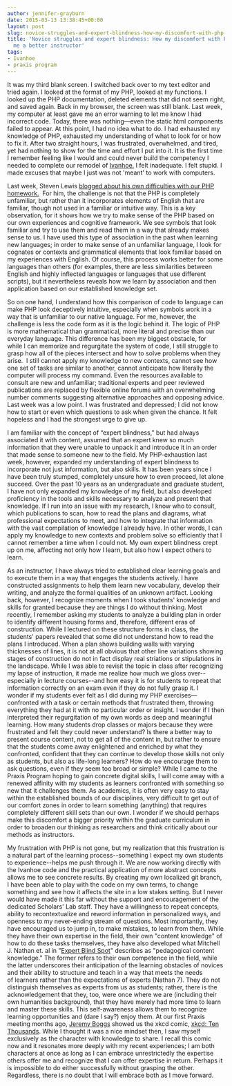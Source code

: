 ```yaml
---
author: jennifer-grayburn
date: 2015-03-13 13:38:45+00:00
layout: post
slug: novice-struggles-and-expert-blindness-how-my-discomfort-with-php-will-make-me-a-better-instructor
title: 'Novice struggles and expert blindness: How my discomfort with PHP will make
  me a better instructor'
tags:
- Ivanhoe
- praxis program
---
```


It was my third blank screen. I switched back over to my text editor and tried again. I looked at the format of my PHP, looked at my functions. I looked up the PHP documentation, deleted elements that did not seem right, and saved again. Back in my browser, the screen was still blank. Last week, my computer at least gave me an error warning to let me know I had incorrect code. Today, there was nothing—even the static html components failed to appear. At this point, I had no idea what to do. I had exhausted my knowledge of PHP, exhausted my understanding of what to look for or how to fix it. After two straight hours, I was frustrated, overwhelmed, and tired, yet had nothing to show for the time and effort I put into it. It is the first time I remember feeling like I would and could never build the competency I needed to complete our remodel of [Ivanhoe.](http://ivanhoe.scholarslab.org/) I felt inadequate. I felt stupid. I made excuses that maybe I just was not 'meant' to work with computers.

Last week, Steven Lewis [blogged about his own difficulties with our PHP homework.](http://scholarslab.org/uncategorized/something-about-php/)  For him, the challenge is not that the PHP is completely unfamiliar, but rather than it incorporates elements of English that are familiar, though not used in a familiar or intuitive way. This is a key observation, for it shows how we try to make sense of the PHP based on our own experiences and cognitive framework. We see symbols that look familiar and try to use them and read them in a way that already makes sense to us. I have used this type of association in the past when learning new languages; in order to make sense of an unfamiliar language, I look for cognates or contexts and grammatical elements that look familiar based on my experiences with English. Of course, this process works better for some languages than others (for examples, there are less similarities between English and highly inflected languages or languages that use different scripts), but it nevertheless reveals how we learn by association and then application based on our established knowledge set.

So on one hand, I understand how this comparison of code to language can make PHP look deceptively intuitive, especially when symbols work in a way that is unfamiliar to our native language. For me, however, the challenge is less the code form as it is the logic behind it. The logic of PHP is more mathematical than grammatical, more literal and precise than our everyday language. This difference has been my biggest obstacle, for while I can memorize and regurgitate the system of code, I still struggle to grasp how all of the pieces intersect and how to solve problems when they arise.  I still cannot apply my knowledge to new contexts, cannot see how one set of tasks are similar to another, cannot anticipate how literally the computer will process my command. Even the resources available to consult are new and unfamiliar; traditional experts and peer reviewed publications are replaced by flexible online forums with an overwhelming number comments suggesting alternative approaches and opposing advice. Last week was a low point. I was frustrated and depressed; I did not know how to start or even which questions to ask when given the chance. It felt hopeless and I had the strongest urge to give up.

I am familiar with the concept of “expert blindness,” but had always associated it with content, assumed that an expert knew so much information that they were unable to unpack it and introduce it in an order that made sense to someone new to the field. My PHP-exhaustion last week, however, expanded my understanding of expert blindness to incorporate not just information, but also skills. It has been years since I have been truly stumped, completely unsure how to even proceed, let alone succeed. Over the past 10 years as an undergraduate and graduate student, I have not only expanded my knowledge of my field, but also developed proficiency in the tools and skills necessary to analyze and present that knowledge. If I run into an issue with my research, I know who to consult, which publications to scan, how to read the plans and diagrams, what professional expectations to meet, and how to integrate that information with the vast compilation of knowledge I already have. In other words, I can apply my knowledge to new contexts and problem solve so efficiently that I cannot remember a time when I could not. My own expert blindness crept up on me, affecting not only how I learn, but also how I expect others to learn.

As an instructor, I have always tried to established clear learning goals and to execute them in a way that engages the students actively. I have constructed assignments to help them learn new vocabulary, develop their writing, and analyze the formal qualities of an unknown artifact. Looking back, however, I recognize moments when I took students' knowledge and skills for granted because they are things I do without thinking. Most recently, I remember asking my students to analyze a building plan in order to identify different housing forms and, therefore, different eras of construction. While I lectured on these structure forms in class, the students' papers revealed that some did not understand how to read the plans I introduced. When a plan shows building walls with varying thicknesses of lines, it is not at all obvious that other line variations showing stages of construction do not in fact display real striations or stipulations in the landscape. While I was able to revisit the topic in class after recognizing my lapse of instruction, it made me realize how much we gloss over--especially in lecture courses--and how easy it is for students to repeat that information correctly on an exam even if they do not fully grasp it. I wonder if my students ever felt as I did during my PHP exercises—confronted with a task or certain methods that frustrated them, throwing everything they had at it with no particular order or insight. I wonder if I then interpreted their regurgitation of my own words as deep and meaningful learning. How many students drop classes or majors because they were frustrated and felt they could never understand? Is there a better way to present course content, not to get all of the content in, but rather to ensure that the students come away enlightened and enriched by what they confronted, confident that they can continue to develop those skills not only as students, but also as life-long learners? How do we encourage them to ask questions, even if they seem too broad or simple? While I came to the Praxis Program hoping to gain concrete digital skills, I will come away with a renewed affinity with my students as learners confronted with something so new that it challenges them. As academics, it is often very easy to stay within the established bounds of our disciplines, very difficult to get out of our comfort zones in order to learn something (anything) that requires completely different skill sets than our own. I wonder if we should perhaps make this discomfort a bigger priority within the graduate curriculum in order to broaden our thinking as researchers and think critically about our methods as instructors.

My frustration with PHP is not gone, but my realization that this frustration is a natural part of the learning process--something I expect my own students to experience--helps me push through it. We are now working directly with the Ivanhoe code and the practical application of more abstract concepts allows me to see concrete results. By creating my own localized git branch, I have been able to play with the code on my own terms, to change something and see how it affects the site in a low stakes setting. But I never would have made it this far without the support and encouragement of the dedicated Scholars' Lab staff. They have a willingness to repeat concepts, ability to recontextualize and reword information in personalized ways, and openness to my never-ending stream of questions. Most importantly, they have encouraged us to jump in, to make mistakes, to learn from them. While they have their own expertise in the field, their own "content knowledge" of how to do these tasks themselves, they have also developed what Mitchell J. Nathan et. al in "[Expert Blind Spot](http://www.colorado.edu/ics/sites/default/files/attached-files/00-05.pdf)" describes as "pedagogical content knowledge." The former refers to their own competence in the field, while the latter underscores their anticipation of the learning obstacles of novices and their ability to structure and teach in a way that meets the needs of learners rather than the expectations of experts (Nathan 7). They do not distinguish themselves as experts from us as students; rather, there is the acknowledgement that they, too, were once where we are (including their own humanities background), that they have merely had more time to learn and master these skills. This self-awareness allows them to recognize learning opportunities and (dare I say?) enjoy them. At our first Praxis meeting months ago, [Jeremy Boggs](http://scholarslab.org/people/jeremy-boggs/) showed us the xkcd comic, [xkcd: Ten Thousands](http://xkcd.com/1053/). While I thought it was a nice mindset then, I saw myself exclusively as the character with knowledge to share. I recall this comic now and it resonates more deeply with my recent experiences; I am both characters at once as long as I can embrace unrestrictedly the expertise others offer me and recognize that I can offer expertise in return. Perhaps it is impossible to do either successfully without grasping the other. Regardless, there is no doubt that I will embrace both as I move forward.
